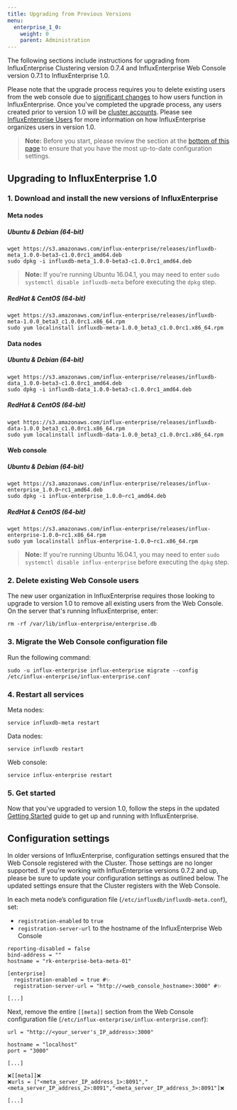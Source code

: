 ```yaml
---
title: Upgrading from Previous Versions
menu:
  enterprise_1_0:
    weight: 0
    parent: Administration
---
```


The following sections include instructions for upgrading from InfluxEnterprise
Clustering version 0.7.4 and InfluxEnterprise Web Console version 0.7.1
to InfluxEnterprise 1.0.

Please note that the upgrade process requires you to delete existing users
from the web console due to [significant changes](/enterprise/v1.0/about-the-project/release-notes-changelog/#user-updates)
to how users function in InfluxEnterprise.
Once you've completed the upgrade process, any users created prior to version 1.0 will be
[cluster accounts](/enterprise/v1.0/features/users/#cluster-user-information).
Please see [InfluxEnterprise Users](/enterprise/v1.0/features/users/) for
more information on how InfluxEnterprise organizes users in version 1.0.

> **Note:** Before you start, please review the section at the
[bottom of this page](#configuration-settings) to ensure that you have the most
up-to-date configuration settings.

## Upgrading to InfluxEnterprise 1.0

### 1. Download and install the new versions of InfluxEnterprise

#### Meta nodes

##### Ubuntu & Debian (64-bit)
```
wget https://s3.amazonaws.com/influx-enterprise/releases/influxdb-meta_1.0.0-beta3-c1.0.0rc1_amd64.deb
sudo dpkg -i influxdb-meta_1.0.0-beta3-c1.0.0rc1_amd64.deb
```

> **Note:** If you're running Ubuntu 16.04.1, you may need to enter
`sudo systemctl disable influxdb-meta` before executing the `dpkg` step.

##### RedHat & CentOS (64-bit)
```
wget https://s3.amazonaws.com/influx-enterprise/releases/influxdb-meta-1.0.0_beta3_c1.0.0rc1.x86_64.rpm
sudo yum localinstall influxdb-meta-1.0.0_beta3_c1.0.0rc1.x86_64.rpm
```

#### Data nodes

##### Ubuntu & Debian (64-bit)
```
wget https://s3.amazonaws.com/influx-enterprise/releases/influxdb-data_1.0.0-beta3-c1.0.0rc1_amd64.deb
sudo dpkg -i influxdb-data_1.0.0-beta3-c1.0.0rc1_amd64.deb
```
##### RedHat & CentOS (64-bit)
```
wget https://s3.amazonaws.com/influx-enterprise/releases/influxdb-data-1.0.0_beta3_c1.0.0rc1.x86_64.rpm
sudo yum localinstall influxdb-data-1.0.0_beta3_c1.0.0rc1.x86_64.rpm
```
#### Web console

##### Ubuntu & Debian (64-bit)
```
wget https://s3.amazonaws.com/influx-enterprise/releases/influx-enterprise_1.0.0~rc1_amd64.deb
sudo dpkg -i influx-enterprise_1.0.0~rc1_amd64.deb
```
##### RedHat & CentOS (64-bit)
```
wget https://s3.amazonaws.com/influx-enterprise/releases/influx-enterprise-1.0.0~rc1.x86_64.rpm
sudo yum localinstall influx-enterprise-1.0.0~rc1.x86_64.rpm
```

> **Note:**
If you're running Ubuntu 16.04.1, you may need to enter
`sudo systemctl disable influx-enterprise` before executing the `dpkg` step.

### 2. Delete existing Web Console users
The new user organization in InfluxEnterprise requires those looking to
upgrade to version 1.0 to remove all existing users from the Web Console.
On the server that's running InfluxEnterprise, enter:
```
rm -rf /var/lib/influx-enterprise/enterprise.db
```

### 3. Migrate the Web Console configuration file
Run the following command:
```
sudo -u influx-enterprise influx-enterprise migrate --config /etc/influx-enterprise/influx-enterprise.conf
```

### 4. Restart all services
Meta nodes:
```
service influxdb-meta restart
```
Data nodes:
```
service influxdb restart
```
Web console:
```
service influx-enterprise restart
```

### 5. Get started
Now that you've upgraded to version 1.0, follow the steps in the
updated [Getting Started](/enterprise/v1.0/introduction/getting-started/) guide to
get up and running with InfluxEnterprise.

## Configuration settings

In older versions of InfluxEnterprise, configuration settings ensured that
the Web Console registered with the Cluster.
Those settings are no longer supported.
If you're working with InfluxEnterprise versions 0.7.2 and up, please be sure
to update your configuration settings as outlined below.
The updated settings ensure that the Cluster registers with the Web Console.

In each meta node’s configuration file (`/etc/influxdb/influxdb-meta.conf`), set:

* `registration-enabled` to `true`
* `registration-server-url` to the hostname of the InfluxEnterprise Web Console

```
reporting-disabled = false
bind-address = ""
hostname = "rk-enterprise-beta-meta-01"

[enterprise]
  registration-enabled = true #✨
  registration-server-url = "http://<web_console_hostname>:3000" #✨

[...]
```
Next, remove the entire `[[meta]]` section from the Web Console configuration file (`/etc/influx-enterprise/influx-enterprise.conf`):
```
url = "http://<your_server's_IP_address>:3000"

hostname = "localhost"
port = "3000"

[...]

❌[[meta]]❌
❌urls = ["<meta_server_IP_address_1>:8091","<meta_server_IP_address_2>:8091","<meta_server_IP_address_3>:8091"]❌

[...]
```
